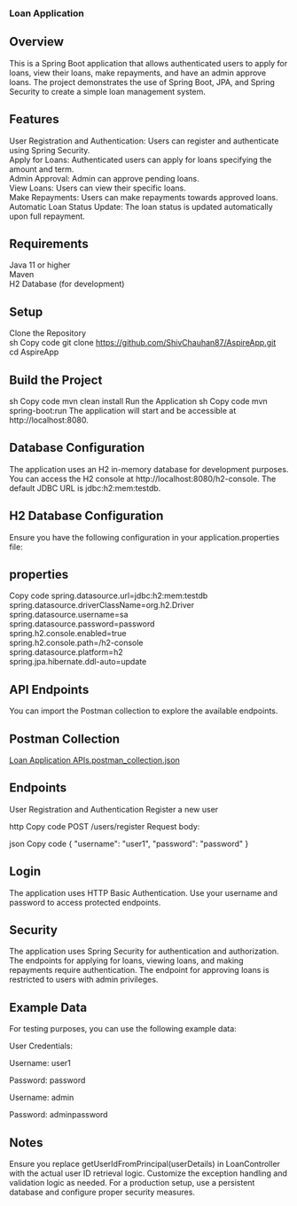  ### Loan Application
## Overview
This is a Spring Boot application that allows authenticated users to apply for loans, view their loans, make repayments, and have an admin approve loans. The project demonstrates the use of Spring Boot, JPA, and Spring Security to create a simple loan management system.

## Features
User Registration and Authentication: Users can register and authenticate using Spring Security.<br>
Apply for Loans: Authenticated users can apply for loans specifying the amount and term.<br>
Admin Approval: Admin can approve pending loans.<br>
View Loans: Users can view their specific loans.<br>
Make Repayments: Users can make repayments towards approved loans.<br>
Automatic Loan Status Update: The loan status is updated automatically upon full repayment.<br>

## Requirements
Java 11 or higher<br>
Maven<br>
H2 Database (for development)<br>

## Setup
Clone the Repository<br>
sh
Copy code
git clone https://github.com/ShivChauhan87/AspireApp.git<br>
cd AspireApp
## Build the Project
sh
Copy code
mvn clean install
Run the Application
sh
Copy code
mvn spring-boot:run
The application will start and be accessible at http://localhost:8080.

## Database Configuration
The application uses an H2 in-memory database for development purposes. You can access the H2 console at http://localhost:8080/h2-console. The default JDBC URL is jdbc:h2:mem:testdb.

## H2 Database Configuration
Ensure you have the following configuration in your application.properties file:

## properties
Copy code
spring.datasource.url=jdbc:h2:mem:testdb<br>
spring.datasource.driverClassName=org.h2.Driver<br>
spring.datasource.username=sa<br>
spring.datasource.password=password<br>
spring.h2.console.enabled=true<br>
spring.h2.console.path=/h2-console<br>
spring.datasource.platform=h2<br>
spring.jpa.hibernate.ddl-auto=update<br>

## API Endpoints
You can import the Postman collection to explore the available endpoints.

## Postman Collection
<a href="https://github.com/ShivChauhan87/AspireApp/blob/main/Loan%20Application%20APIs.postman_collection.json">Loan Application APIs.postman_collection.json</a>

## Endpoints
User Registration and Authentication
Register a new user

http
Copy code
POST /users/register
Request body:

json
Copy code
{
    "username": "user1",
    "password": "password"
}

## Login

The application uses HTTP Basic Authentication. Use your username and password to access protected endpoints.



## Security
The application uses Spring Security for authentication and authorization. The endpoints for applying for loans, viewing loans, and making repayments require authentication. The endpoint for approving loans is restricted to users with admin privileges.

## Example Data
For testing purposes, you can use the following example data:

User Credentials:

Username: user1

Password: password

Username: admin

Password: adminpassword

## Notes
Ensure you replace getUserIdFromPrincipal(userDetails) in LoanController with the actual user ID retrieval logic.
Customize the exception handling and validation logic as needed.
For a production setup, use a persistent database and configure proper security measures.
